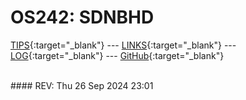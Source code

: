 ---
---

# OS242: SDNBHD

[TIPS](TIPS/){:target="_blank"} --- [LINKS](LINKS/){:target="_blank"} --- [LOG](TXT/mylog.txt){:target="_blank"} --- [GitHub](https://github.com/sdnbhd/os242/){:target="_blank"}

<br>
#### REV: Thu 26 Sep 2024 23:01
<br>
